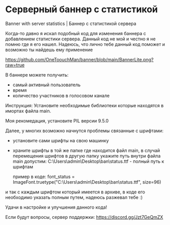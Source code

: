 # Серверный баннер с статистикой
Banner with server statistics | Баннер с статистикой сервера

Когда-то давно я искал подобный код для изменения баннера с добавлением статистики сервера. Данный код не мой и честно я не помню где я его нашел.
Надеюсь, что лично тебе данный код поможет и возможно ты найдешь ему применение

https://github.com/OneToouchMan/banner/blob/main/BannerLite.png?raw=true

В баннере можете получить:
- самый активный пользователь
- время
- количество участников в голосовом канале


Инструкция:
Установите необходимые библиотеки которые находятся в имортах файла main.

Моя рекомедация, установите PIL версии 9.5.0

Далее, у многих возможно начнутся проблемы связанные с шрифтами:
- установите сами шрифты на свою машинку
- храните шрифты в той же папке где находится файл main, в случай перемещения шрифтов в другую папку укажите путь внутри файла main
  допустим: C:\\Users\\admin\\Desktop\\ban\\status.ttf - полный путь к шрифтам

  пример в коде:
font_status = ImageFont.truetype("C:\\Users\\admin\\Desktop\\ban\\status.ttf", size=96)

и так с каждым шрифтом который имеется в архиве, в коде его необходимо указать полным путем, надеюсь разжевал тебе :)

Удачи в настройке и улучшения данного кода!

Если будут вопросы, сервер поддержки: https://discord.gg/Jzt7GeQmZX
